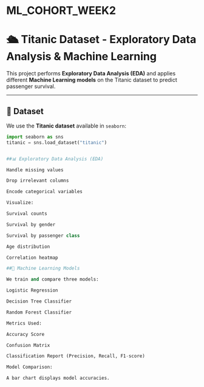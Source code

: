 # ML_COHORT_WEEK2

# 🛳️ Titanic Dataset - Exploratory Data Analysis & Machine Learning

This project performs **Exploratory Data Analysis (EDA)** and applies different **Machine Learning models** on the Titanic dataset to predict passenger survival.

---

## 📌 Dataset
We use the **Titanic dataset** available in `seaborn`:
```python
import seaborn as sns
titanic = sns.load_dataset("titanic")


##📊 Exploratory Data Analysis (EDA)

Handle missing values

Drop irrelevant columns

Encode categorical variables

Visualize:

Survival counts

Survival by gender

Survival by passenger class

Age distribution

Correlation heatmap

##🤖 Machine Learning Models

We train and compare three models:

Logistic Regression

Decision Tree Classifier

Random Forest Classifier

Metrics Used:

Accuracy Score

Confusion Matrix

Classification Report (Precision, Recall, F1-score)

Model Comparison:

A bar chart displays model accuracies.

